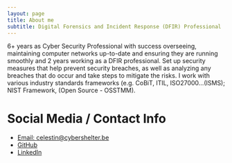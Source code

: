 ```yaml
---
layout: page
title: About me
subtitle: Digital Forensics and Incident Response (DFIR) Professional
---
```


6+ years as Cyber Security Professional with success overseeing, maintaining computer networks up-to-date and ensuring they are running smoothly and 2 years working as a DFIR professional. Set up security measures that help prevent security breaches, as well as analyzing any breaches that do occur and take steps to mitigate the risks. I work with various industry standards frameworks (e.g. CoBiT, ITIL, ISO27000…(ISMS); NIST Framework, (Open Source - OSSTMM).

# Social Media / Contact Info
* [Email: celestin@cybershelter.be](mailto:celestin@cybershelter.be)
* [GitHub](https://github.com/c3lestin)
* [LinkedIn](https://www.linkedin.com/in/cybershelter)
